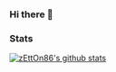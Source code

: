 ### Hi there 👋

<!--
**zEttOn86/zEttOn86** is a ✨ _special_ ✨ repository because its `README.md` (this file) appears on your GitHub profile.

Here are some ideas to get you started:

- 🔭 I’m currently working on ...
- 🌱 I’m currently learning ...
- 👯 I’m looking to collaborate on ...
- 🤔 I’m looking for help with ...
- 💬 Ask me about ...
- 📫 How to reach me: ...
- 😄 Pronouns: ...
- ⚡ Fun fact: ...
-->

### Stats
[![zEttOn86's github stats](https://github-readme-stats.vercel.app/api?username=zEttOn86&show_icons=true)](https://github.com/anuraghazra/github-readme-stats)
